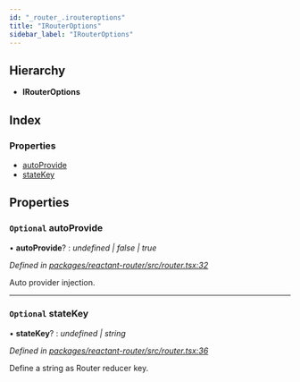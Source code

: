 ```yaml
---
id: "_router_.irouteroptions"
title: "IRouterOptions"
sidebar_label: "IRouterOptions"
---
```


## Hierarchy

* **IRouterOptions**

## Index

### Properties

* [autoProvide](_router_.irouteroptions.md#optional-autoprovide)
* [stateKey](_router_.irouteroptions.md#optional-statekey)

## Properties

### `Optional` autoProvide

• **autoProvide**? : *undefined | false | true*

*Defined in [packages/reactant-router/src/router.tsx:32](https://github.com/unadlib/reactant/blob/5a9891fd/packages/reactant-router/src/router.tsx#L32)*

Auto provider injection.

___

### `Optional` stateKey

• **stateKey**? : *undefined | string*

*Defined in [packages/reactant-router/src/router.tsx:36](https://github.com/unadlib/reactant/blob/5a9891fd/packages/reactant-router/src/router.tsx#L36)*

Define a string as Router reducer key.
